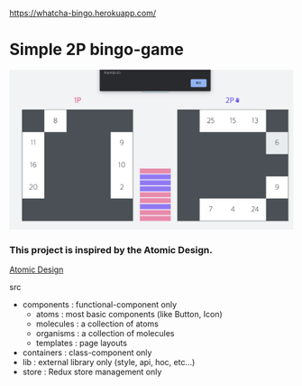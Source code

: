 https://whatcha-bingo.herokuapp.com/

# Simple 2P bingo-game

![intro](./src/static/intro.png)

### This project is inspired by the Atomic Design.

[Atomic Design](https://arc.js.org)

src

- components : functional-component only
  - atoms : most basic components (like Button, Icon)
  - molecules : a collection of atoms
  - organisms : a collection of molecules
  - templates : page layouts
- containers : class-component only
- lib : external library only (style, api, hoc, etc...)
- store : Redux store management only
